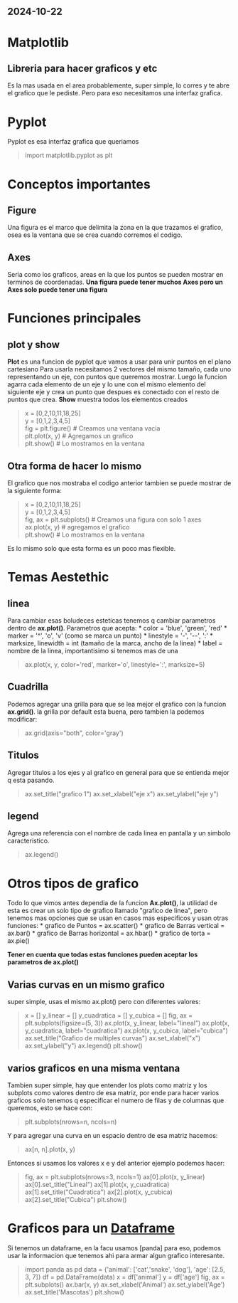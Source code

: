 ## 2024-10-22
# Matplotlib 
## Libreria para hacer graficos y etc

Es la mas usada en el area probablemente, super simple, lo corres y te abre el grafico 
que le pediste. Pero para eso necesitamos una interfaz grafica.

# Pyplot
Pyplot es esa interfaz grafica que queriamos

> import matplotlib.pyplot as plt 

# Conceptos importantes

## Figure
Una figura es el marco que delimita la zona en la que trazamos el grafico, osea es la 
ventana que se crea cuando corremos el codigo. 

## Axes
Seria como los graficos, areas en la que los puntos se pueden mostrar en terminos de 
coordenadas. 
**Una figura puede tener muchos Axes pero un Axes solo puede tener una figura**

# Funciones principales
## plot y show
**Plot** es una funcion de pyplot que vamos a usar para unir puntos en el plano 
cartesiano
Para usarla necesitamos 2 vectores del mismo tamaño, cada uno representando un eje, con 
puntos que queremos mostrar. Luego la funcion agarra cada elemento de un eje y lo une con
el mismo elemento del siguiente eje y crea un punto que despues es conectado con el resto 
de puntos que crea.
**Show** muestra todos los elementos creados

> x = [0,2,10,11,18,25]                                                             
> y = [0,1,2,3,4,5]                                                                 
> fig = plt.figure()        # Creamos una ventana vacia                             
> plt.plot(x, y)            # Agregamos un grafico                                  
> plt.show()                # Lo mostramos en la ventana                            

## Otra forma de hacer lo mismo
El grafico que nos mostraba el codigo anterior tambien se puede mostrar de la siguiente
forma:

> x = [0,2,10,11,18,25]                                                             
> y = [0,1,2,3,4,5]                                                                 
> fig, ax = plt.subplots()  # Creamos una figura con solo 1 axes                    
> ax.plot(x, y)             # agregamos el grafico                                  
> plt.show()                # Lo mostramos en la ventana                            

Es lo mismo solo que esta forma es un poco mas flexible.

# Temas Aestethic
## linea
Para cambiar esas boludeces esteticas tenemos q cambiar parametros dentro de **ax.plot()**.
Parametros que acepta:
    * color = 'blue', 'green', 'red'
    * marker = '^', 'o', 'v' (como se marca un punto)
    * linestyle = '-', '--', ':'
    * marksize, linewidth = int (tamaño de la marca, ancho de la linea)
    * label = nombre de la linea, importantisimo si tenemos mas de una

> ax.plot(x, y, color='red', marker='o', linestyle=':', marksize=5)

## Cuadrilla
Podemos agregar una grilla para que se lea mejor el grafico con la funcion **ax.grid()**.
la grilla por default esta buena, pero tambien la podemos modificar:

> ax.grid(axis="both", color='gray')

## Titulos
Agregar titulos a los ejes y al grafico en general para que se entienda mejor q esta pasando.

> ax.set_title("grafico 1")
> ax.set_xlabel("eje x")
> ax.set_ylabel("eje y")

## legend
Agrega una referencia con el nombre de cada linea en pantalla y un simbolo
caracteristico.

> ax.legend()

# Otros tipos de grafico
Todo lo que vimos antes dependia de la funcion **Ax.plot()**, la utilidad de esta es crear
un solo tipo de grafico llamado "grafico de linea", pero tenemos mas opciones que se usan
en casos mas especificos y usan otras funciones:
    * grafico de Puntos = ax.scatter()
    * grafico de Barras vertical = ax.bar()
    * grafico de Barras horizontal = ax.hbar()
    * grafico de torta = ax.pie()

**Tener en cuenta que todas estas funciones pueden aceptar los parametros de ax.plot()**

## Varias curvas en un mismo grafico 
super simple, usas el mismo ax.plot() pero con diferentes valores:

> x = []
> y_linear = []
> y_cuadratica = []
> y_cubica = []
> fig, ax = plt.subplots(figsize=(5, 3))
> ax.plot(x, y_linear, label="lineal")
> ax.plot(x, y_cuadratica, label="cuadratica")
> ax.plot(x, y_cubica, label="cubica")
> ax.set_title("Grafico de multiples curvas")
> ax.set_xlabel("x")
> ax.set_ylabel("y")
> ax.legend()
> plt.show()

## varios graficos en una misma ventana
Tambien super simple, hay que entender los plots como matriz y los subplots como valores
dentro de esa matriz, por ende para hacer varios graficos solo tenemos q especificar el 
numero de filas y de columnas que queremos, esto se hace con:

> plt.subplots(nrows=n, ncols=n)

Y para agregar una curva en un espacio dentro de esa matriz hacemos:

> ax[n, n].plot(x, y)

Entonces si usamos los valores x e y del anterior ejemplo podemos hacer:

> fig, ax = plt.subplots(nrows=3, ncols=1)
> ax[0].plot(x, y_linear)
> ax[0].set_title("Lineal")
> ax[1].plot(x, y_cuadratica)
> ax[1].set_title("Cuadratica")
> ax[2].plot(x, y_cubica)
> ax[2].set_title("Cubica")
> plt.show()

# Graficos para un [Dataframe](/panda.md)
Si tenemos un dataframe, en la facu usamos [panda] para eso, podemos usar la informacion
que tenemos ahi para armar algun grafico interesante.

> import panda as pd 
> data = {'animal': ['cat','snake', 'dog'], 'age': [2.5, 3, 7]}
> df = pd.DataFrame(data)
> x = df['animal']
> y = df['age']
> fig, ax = plt.subplots()
> ax.bar(x, y)
> ax.set_xlabel('Animal')
> ax.set_ylabel('Age')
> ax.set_title('Mascotas')
> plt.show()

